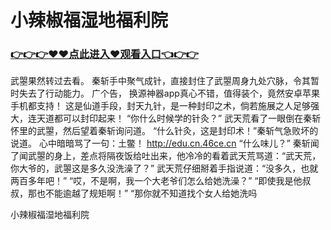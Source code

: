 # 小辣椒福湿地福利院

### <a href="https://github.com/baofx/laka/issues/1">👉👉👉♥♥点此进入♥观看入口👈👉👉</a>
 武曌果然转过去看。
    秦斩手中聚气成针，直接封住了武曌周身九处穴脉，令其暂时失去了行动能力。
    广个告， 换源神器app真心不错，值得装个，竟然安卓苹果手机都支持！
    这是仙道手段，封天九针，是一种封印之术，倘若施展之人足够强大，连天道都可以封印起来！
    “你什么时候学的针灸？”
    武天荒看了一眼倒在秦斩怀里的武曌，然后望着秦斩询问道。
    “什么针灸，这是封印术！”秦斩气急败坏的说道。
    心中暗暗骂了一句：土鳖！
    http://edu.cn.46ce.cn
    “什么味儿？”
    秦斩闻了闻武曌的身上，差点将隔夜饭给吐出来，他冷冷的看着武天荒骂道：“武天荒，你大爷的，武曌这是多久没洗澡了？”
    武天荒仔细掰着手指说道：“没多久，也就两百多年吧！”
    “哎，不是啊，我一个大老爷们怎么给她洗澡？”
    “即使我是他叔叔，那也不能逾越了规矩啊！”
    “那你就不知道找个女人给她洗吗

小辣椒福湿地福利院
